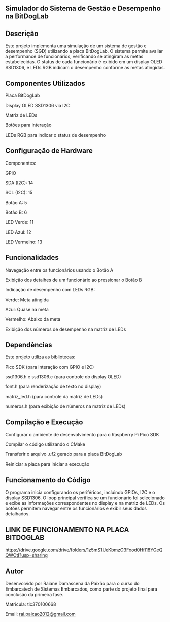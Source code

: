 ## Simulador do Sistema de Gestão e Desempenho na BitDogLab

## Descrição

Este projeto implementa uma simulação de um sistema de gestão e desempenho (SGD) utilizando a placa BitDogLab. O sistema permite avaliar a performance de funcionários, verificando se atingiram as metas estabelecidas. O status de cada funcionário é exibido em um display OLED SSD1306, e LEDs RGB indicam o desempenho conforme as metas atingidas.

## Componentes Utilizados

Placa BitDogLab

Display OLED SSD1306 via I2C

Matriz de LEDs

Botões para interação

LEDs RGB para indicar o status de desempenho

## Configuração de Hardware

Componentes:

GPIO

SDA (I2C): 14

SCL (I2C): 15

Botão A: 5

Botão B: 6

LED Verde: 11

LED Azul: 12

LED Vermelho: 13

## Funcionalidades

Navegação entre os funcionários usando o Botão A

Exibição dos detalhes de um funcionário ao pressionar o Botão B

Indicação de desempenho com LEDs RGB:

Verde: Meta atingida

Azul: Quase na meta

Vermelho: Abaixo da meta

Exibição dos números de desempenho na matriz de LEDs

## Dependências

Este projeto utiliza as bibliotecas:

Pico SDK (para interação com GPIO e I2C)

ssd1306.h e ssd1306.c (para controle do display OLED)

font.h (para renderização de texto no display)

matriz_led.h (para controle da matriz de LEDs)

numeros.h (para exibição de números na matriz de LEDs)

## Compilação e Execução

Configurar o ambiente de desenvolvimento para o Raspberry Pi Pico SDK

Compilar o código utilizando o CMake

Transferir o arquivo .uf2 gerado para a placa BitDogLab

Reiniciar a placa para iniciar a execução

## Funcionamento do Código

O programa inicia configurando os periféricos, incluindo GPIOs, I2C e o display SSD1306. O loop principal verifica se um funcionário foi selecionado e exibe as informações correspondentes no display e na matriz de LEDs. Os botões permitem navegar entre os funcionários e exibir seus dados detalhados.

## LINK DE FUNCIONAMENTO NA PLACA BITDOGLAB

https://drive.google.com/drive/folders/1z5mS1UeKbmzO3Food0HfI18YGeQQWOtI?usp=sharing

## Autor

Desenvolvido por Raiane Damascena da Paixão para o curso do Embarcatech de Sistemas Embarcados, como parte do projeto final para conclusão da primeira fase.

Matricula: tic370100668

Email: rai.paixao2012@gmail.com

